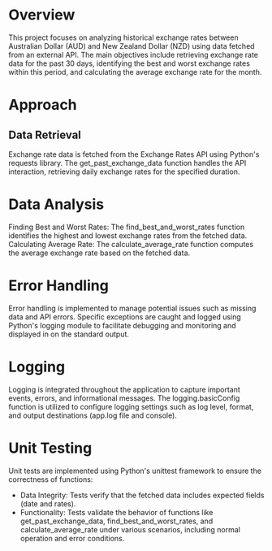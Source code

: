 # Overview
This project focuses on analyzing historical exchange rates between Australian Dollar (AUD) and New Zealand Dollar (NZD) using data fetched from an external API. The main objectives include retrieving exchange rate data for the past 30 days, identifying the best and worst exchange rates within this period, and calculating the average exchange rate for the month.

# Approach
## Data Retrieval
Exchange rate data is fetched from the Exchange Rates API using Python's requests library. The get_past_exchange_data function handles the API interaction, retrieving daily exchange rates for the specified duration.

# Data Analysis
Finding Best and Worst Rates: The find_best_and_worst_rates function identifies the highest and lowest exchange rates from the fetched data.
Calculating Average Rate: The calculate_average_rate function computes the average exchange rate based on the fetched data.

# Error Handling
Error handling is implemented to manage potential issues such as missing data and API errors. Specific exceptions are caught and logged using Python's logging module to facilitate debugging and monitoring and displayed in on the standard output.

# Logging
Logging is integrated throughout the application to capture important events, errors, and informational messages. The logging.basicConfig function is utilized to configure logging settings such as log level, format, and output destinations (app.log file and console).

# Unit Testing
Unit tests are implemented using Python's unittest framework to ensure the correctness of functions:
- Data Integrity: Tests verify that the fetched data includes expected fields (date and rates).
- Functionality: Tests validate the behavior of functions like get_past_exchange_data, find_best_and_worst_rates, and calculate_average_rate under various scenarios, including normal operation and error conditions.
